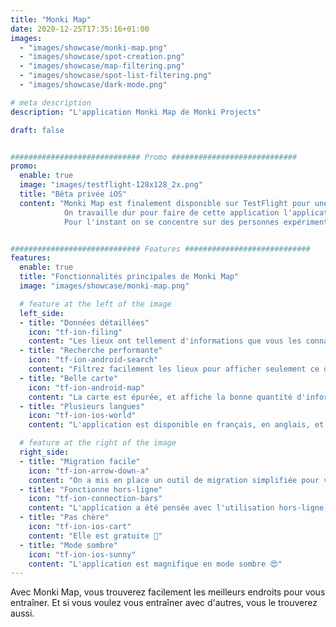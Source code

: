 ```yaml
---
title: "Monki Map"
date: 2020-12-25T17:35:16+01:00
images:
  - "images/showcase/monki-map.png"
  - "images/showcase/spot-creation.png"
  - "images/showcase/map-filtering.png"
  - "images/showcase/spot-list-filtering.png"
  - "images/showcase/dark-mode.png"

# meta description
description: "L'application Monki Map de Monki Projects"

draft: false


############################# Promo ############################
promo:
  enable: true
  image: "images/testflight-128x128_2x.png"
  title: "Bêta privée iOS"
  content: "Monki Map est finalement disponible sur TestFlight pour une bêta privée!<br/>
            On travaille dur pour faire de cette application l'application la plus utile pour la communauté. On compte sur vous pour faire des retours, faire des suggestions et signaler les bugs que vous trouvez.<br/>
            Pour l'instant on se concentre sur des personnes expérimentés, mais bientôt on ouvrira la bêta pour vous tous 😀"


############################# Features ############################
features:
  enable: true
  title: "Fonctionnalités principales de Monki Map"
  image: "images/showcase/monki-map.png"

  # feature at the left of the image
  left_side:
  - title: "Données détaillées"
    icon: "tf-ion-filing"
    content: "Les lieux ont tellement d'informations que vous les connaîssez déjà avant d'y être allé"
  - title: "Recherche performante"
    icon: "tf-ion-android-search"
    content: "Filtrez facilement les lieux pour afficher seulement ce qui compte"
  - title: "Belle carte"
    icon: "tf-ion-android-map"
    content: "La carte est épurée, et affiche la bonne quantité d'informations"
  - title: "Plusieurs langues"
    icon: "tf-ion-ios-world"
    content: "L'application est disponible en français, en anglais, et bientôt dans d'autres langues!"

  # feature at the right of the image
  right_side:
  - title: "Migration facile"
    icon: "tf-ion-arrow-down-a"
    content: "On a mis en place un outil de migration simplifiée pour vous permettre d'importer facilement tous les lieux que vous aviez déjà enregistrés auparavant."
  - title: "Fonctionne hors-ligne"
    icon: "tf-ion-connection-bars"
    content: "L'application a été pensée avec l'utilisation hors-ligne au cœur de sa structure"
  - title: "Pas chère"
    icon: "tf-ion-ios-cart"
    content: "Elle est gratuite 🙂"
  - title: "Mode sombre"
    icon: "tf-ion-ios-sunny"
    content: "L'application est magnifique en mode sombre 😍"
---
```


Avec Monki Map, vous trouverez facilement les meilleurs endroits pour vous entraîner. Et si vous voulez vous entraîner avec d'autres, vous le trouverez aussi.
